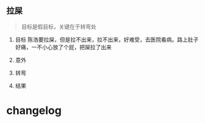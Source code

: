 ## 拉屎
> 目标是假目标，关键在于转弯处

1. 目标
陈浩要拉屎，但是拉不出来，拉不出来，好难受，去医院看病。路上肚子好痛，一不小心放了个屁，把屎拉了出来



2. 意外



3. 转弯



4. 结果
# changelog


